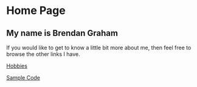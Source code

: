 # Home Page
## My name is Brendan Graham
If you would like to get to know a little bit more about me, then feel free to browse the other links I have.

[Hobbies](./Hobbies.md)

[Sample Code](./Code.md)
